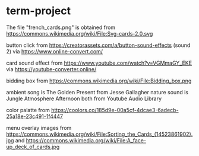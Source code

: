 # term-project



The file "french_cards.png" is obtained from https://commons.wikimedia.org/wiki/File:Svg-cards-2.0.svg


button click from https://creatorassets.com/a/button-sound-effects (sound 2) via https://www.online-convert.com/

card sound effect from https://www.youtube.com/watch?v=VGMmaGY_EKE via https://youtube-converter.online/


bidding box from https://commons.wikimedia.org/wiki/File:Bidding_box.png

ambient song is The Golden Present from Jesse Gallagher 
nature sound is Jungle Atmosphere Afternoon 
both from Youtube Audio Library


color palatte from https://coolors.co/185d9e-00a5cf-4dcae3-6adecb-25a18e-23c491-1f4447

menu overlay images from https://commons.wikimedia.org/wiki/File:Sorting_the_Cards_(14523861902).jpg and https://commons.wikimedia.org/wiki/File:A_face-up_deck_of_cards.jpg